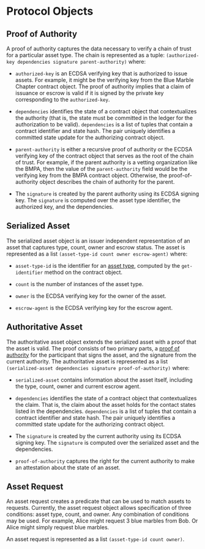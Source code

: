 # Protocol Objects #

## Proof of Authority ##

A proof of authority captures the data necessary to verify a chain of trust for a particular asset
type. The chain is represented as a tuple: `(authorized-key dependencies signature
parent-authority)` where:

* `authorized-key` is an ECDSA verifying key that is authorized to issue assets. For example, it
might be the verifying key from the Blue Marble Chapter contract object. The proof of authority
implies that a claim of issuance or escrow is valid if it is signed by the private key corresponding
to the `authorized-key`.

* `dependencies` identifies the state of a contract object that contextualizes the authority (that
is, the state must be committed in the ledger for the authorization to be valid). `dependencies` is
a list of tuples that contain a contract identifier and state hash. The pair uniquely identifies a
committed state update for the authorizing contract object.

* `parent-authority` is either a recursive proof of authority or the ECDSA verifying key of the
contract object that serves as the root of the chain of trust. For example, if the parent authority
is a vetting organization like the BMPA, then the value of the `parent-authority` field would be the
verifying key from the BMPA contract object. Otherwise, the proof-of-authority object describes the
chain of authority for the parent.

* The `signature` is created by the parent authority using its ECDSA signing key. The `signature` is
computed over the asset type identifier, the authorized key, and the dependencies.

## Serialized Asset ##

The serialized asset object is an issuer independent representation of an asset that captures type,
count, owner and escrow status. The asset is represented as a list `(asset-type-id count owner
escrow-agent)` where:

* `asset-type-id` is the identifier for an [asset type](asset_type.md), computed by the
`get-identifier` method on the contract object.

* `count` is the number of instances of the asset type.

* `owner` is the ECDSA verifying key for the owner of the asset.

* `escrow-agent` is the ECDSA verifying key for the escrow agent.

## Authoritative Asset ##

The authoritative asset object extends the serialized asset with a proof that the asset is
valid. The proof consists of two primary parts, a [proof of authority](#proof-of-authority) for the
participant that signs the asset, and the signature from the current authority. The authoritative
asset is represented as a list `(serialized-asset dependencies signature proof-of-authority)` where:

* `serialized-asset` contains information about the asset itself, including the type, count, owner
and current escrow agent.

* `dependencies` identifies the state of a contract object that contextualizes the claim. That is,
the claim about the asset holds for the contact states listed in the dependencies. `dependencies` is
a list of tuples that contain a contract identifier and state hash. The pair uniquely identifies a
committed state update for the authorizing contract object.

* The `signature` is created by the current authority using its ECDSA signing key. The `signature` is
computed over the serialized asset and the dependencies.

* `proof-of-authority` captures the right for the current authority to make an attestation about the
state of an asset.

## Asset Request ##

An asset request creates a predicate that can be used to match assets to requests. Currently, the
asset request object allows specification of three conditions: asset type, count, and
owner. Any combination of conditions may be used. For example, Alice might request 3 blue marbles
from Bob. Or Alice might simply request blue marbles.

An asset request is represented as a list `(asset-type-id count owner)`.
